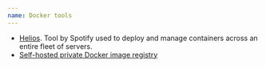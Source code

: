 ```yaml
---
name: Docker tools
---
```


* [Helios](https://github.com/spotify/helios). Tool by Spotify used to deploy and manage containers across an entire fleet of servers.
* [Self-hosted private Docker image registry](https://www.digitalocean.com/community/tutorials/how-to-set-up-a-private-docker-registry-on-ubuntu-14-04)
